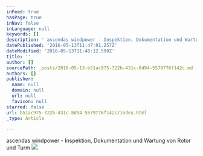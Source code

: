```yaml
---
inFeed: true
hasPage: true
inNav: false
inLanguage: null
keywords: []
description: ' ascendas windpower - Inspektion, Dokumentation und Wartung von Rotor und Turm '
datePublished: '2016-05-13T11:47:01.257Z'
dateModified: '2016-05-13T11:46:12.599Z'
title: ''
author: []
sourcePath: _posts/2016-05-13-b51ac975-722b-431c-8d94-5579776f142c.md
authors: []
publisher:
  name: null
  domain: null
  url: null
  favicon: null
starred: false
url: b51ac975-722b-431c-8d94-5579776f142c/index.html
_type: Article

---
```

ascendas windpower - Inspektion, Dokumentation und Wartung von Rotor und Turm ![](https://the-grid-user-content.s3-us-west-2.amazonaws.com/bc985ff8-cff4-4df5-b5ad-ba14e4cf1310.jpg)